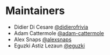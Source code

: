 # Maintainers

- Didier Di Cesare [@didierofrivia](https://github.com/didierofrivia)
- Adam Cattermole [@adam-cattermole](https://github.com/adam-cattermole)
- Alex Snaps [@alexsnaps](https://github.com/alexsnaps)
- Eguzki Astiz Lezaun [@eguzki](https://github.com/eguzki)
